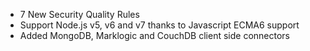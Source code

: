 - 7 New Security Quality Rules
- Support Node.js v5, v6 and v7 thanks to Javascript ECMA6 support
- Added MongoDB, Marklogic and CouchDB client side connectors